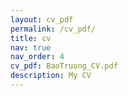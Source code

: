 ```yaml
---
layout: cv_pdf
permalink: /cv_pdf/
title: cv
nav: true
nav_order: 4
cv_pdf: BaoTruong_CV.pdf
description: My CV
---
```

